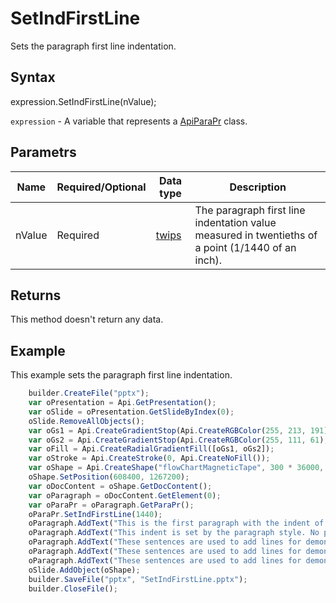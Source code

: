 # SetIndFirstLine

Sets the paragraph first line indentation.

## Syntax

expression.SetIndFirstLine(nValue);

`expression` - A variable that represents a [ApiParaPr](../ApiParaPr.md) class.

## Parametrs

| **Name** | **Required/Optional** | **Data type** | **Description** |
| ------------- | ------------- | ------------- | ------------- |
| nValue | Required | [twips](../../../Enumerations/twips.md) | The paragraph first line indentation value measured in twentieths of a point (1/1440 of an inch). |

## Returns

This method doesn't return any data.

## Example

This example sets the paragraph first line indentation.

```javascript
	builder.CreateFile("pptx");
	var oPresentation = Api.GetPresentation();
	var oSlide = oPresentation.GetSlideByIndex(0);
	oSlide.RemoveAllObjects();
	var oGs1 = Api.CreateGradientStop(Api.CreateRGBColor(255, 213, 191), 0);
	var oGs2 = Api.CreateGradientStop(Api.CreateRGBColor(255, 111, 61), 100000);
	var oFill = Api.CreateRadialGradientFill([oGs1, oGs2]);
	var oStroke = Api.CreateStroke(0, Api.CreateNoFill());
	var oShape = Api.CreateShape("flowChartMagneticTape", 300 * 36000, 130 * 36000, oFill, oStroke);
	oShape.SetPosition(608400, 1267200);
	var oDocContent = oShape.GetDocContent();
	var oParagraph = oDocContent.GetElement(0);
	var oParaPr = oParagraph.GetParaPr();
	oParaPr.SetIndFirstLine(1440);
	oParagraph.AddText("This is the first paragraph with the indent of 1 inch set to the first line. ");
	oParagraph.AddText("This indent is set by the paragraph style. No paragraph inline style is applied. ");
	oParagraph.AddText("These sentences are used to add lines for demonstrative purposes. ");
	oParagraph.AddText("These sentences are used to add lines for demonstrative purposes. ");
	oParagraph.AddText("These sentences are used to add lines for demonstrative purposes.");
	oSlide.AddObject(oShape);
	builder.SaveFile("pptx", "SetIndFirstLine.pptx");
	builder.CloseFile();
```